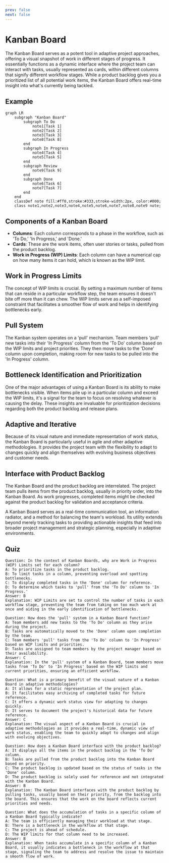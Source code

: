 ```yaml
---
prev: false
next: false
---
```


# Kanban Board

The Kanban Board serves as a potent tool in adaptive project approaches, offering a visual snapshot of work in different stages of progress. It essentially functions as a dynamic interface where the project team can interact with tasks, usually represented as cards, within different columns that signify different workflow stages. While a product backlog gives you a prioritized list of all potential work items, the Kanban Board offers real-time insight into what's currently being tackled.

## Example

```mermaid
graph LR
    subgraph "Kanban Board"
        subgraph To Do
            note1[Task 1]
            note2[Task 2]
            note3[Task 3]
            note8[Task 8]
        end
        subgraph In Progress
            note4[Task 4]
            note5[Task 5]
        end
        subgraph Review
            note9[Task 9]
        end
        subgraph Done
            note6[Task 6]
            note7[Task 7]
        end
    end
    classDef note fill:#ff0,stroke:#333,stroke-width:2px, color:#000;
    class note1,note2,note3,note4,note5,note6,note7,note8,note9 note;
```

## Components of a Kanban Board

- **Columns**: Each column corresponds to a phase in the workflow, such as 'To Do,' 'In Progress,' and 'Done.'
- **Cards**: These are the work items, often user stories or tasks, pulled from the product backlog.
- **Work in Progress (WIP) Limits**: Each column can have a numerical cap on how many items it can hold, which is known as the WIP limit.

## Work in Progress Limits

The concept of WIP limits is crucial. By setting a maximum number of items that can reside in a particular workflow step, the team ensures it doesn't bite off more than it can chew. The WIP limits serve as a self-imposed constraint that facilitates a smoother flow of work and helps in identifying bottlenecks early.

## Pull System

The Kanban system operates on a 'pull' mechanism. Team members 'pull' new tasks into their 'In Progress' column from the 'To Do' column based on the WIP limits and project priorities. They then move tasks to the 'Done' column upon completion, making room for new tasks to be pulled into the 'In Progress' column.

## Bottleneck Identification and Prioritization

One of the major advantages of using a Kanban Board is its ability to make bottlenecks visible. When items pile up in a particular column and exceed the WIP limits, it's a signal for the team to focus on resolving whatever is causing the delay. These insights are invaluable for prioritization decisions regarding both the product backlog and release plans.

## Adaptive and Iterative

Because of its visual nature and immediate representation of work status, the Kanban Board is particularly useful in agile and other adaptive methodologies. It provides the project team with the flexibility to adapt to changes quickly and align themselves with evolving business objectives and customer needs.

## Interface with Product Backlog

The Kanban Board and the product backlog are interrelated. The project team pulls items from the product backlog, usually in priority order, into the Kanban Board. As work progresses, completed items might be checked against the product backlog for validation and acceptance criteria.

A Kanban Board serves as a real-time communication tool, an information radiator, and a method for balancing the team's workload. Its utility extends beyond merely tracking tasks to providing actionable insights that feed into broader project management and strategic planning, especially in adaptive environments.

## Quiz

```quiz
Question: In the context of Kanban Boards, why are Work in Progress (WIP) Limits set for each column?
A: To prioritize tasks in the product backlog.
B: To limit tasks in a column, preventing overload and spotting bottlenecks.
C: To display completed tasks in the 'Done' column for reference.
D: To determine which tasks to 'pull' from the 'To Do' column to 'In Progress.'
Answer: B
Explanation: WIP Limits are set to control the number of tasks in each workflow stage, preventing the team from taking on too much work at once and aiding in the early identification of bottlenecks.

Question: How does the 'pull' system in a Kanban Board function?
A: Team members add new tasks to the 'To Do' column as they arise during the project.
B: Tasks are automatically moved to the 'Done' column upon completion by the team.
C: Team members 'pull' tasks from the 'To Do' column to 'In Progress' based on WIP limits and priorities.
D: Tasks are assigned to team members by the project manager based on their availability.
Answer: C
Explanation: In the 'pull' system of a Kanban Board, team members move tasks from 'To Do' to 'In Progress' based on the WIP limits and current priorities, ensuring an efficient workflow.

Question: What is a primary benefit of the visual nature of a Kanban Board in adaptive methodologies?
A: It allows for a static representation of the project plan.
B: It facilitates easy archiving of completed tasks for future reference.
C: It offers a dynamic work status view for adapting to changes quickly.
D: It serves to document the project's historical data for future reference.
Answer: C
Explanation: The visual aspect of a Kanban Board is crucial in adaptive methodologies as it provides a real-time, dynamic view of work status, enabling the team to quickly adapt to changes and align with evolving objectives.

Question: How does a Kanban Board interface with the product backlog?
A: It displays all the items in the product backlog in the 'To Do' column.
B: Tasks are pulled from the product backlog into the Kanban Board based on priority.
C: The product backlog is updated based on the status of tasks in the 'Done' column.
D: The product backlog is solely used for reference and not integrated with the Kanban Board.
Answer: B
Explanation: The Kanban Board interfaces with the product backlog by pulling tasks, usually based on their priority, from the backlog into the board. This ensures that the work on the board reflects current priorities and needs.

Question: What does the accumulation of tasks in a specific column of a Kanban Board typically indicate?
A: The team is efficiently managing their workload at that stage.
B: There is a bottleneck in the workflow at that stage.
C: The project is ahead of schedule.
D: The WIP limits for that column need to be increased.
Answer: B
Explanation: When tasks accumulate in a specific column of a Kanban Board, it usually indicates a bottleneck in the workflow at that stage, signaling the team to address and resolve the issue to maintain a smooth flow of work.
```
